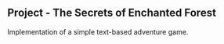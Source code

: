 ## Project - The Secrets of Enchanted Forest

Implementation of a simple text-based adventure game.
